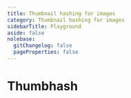```yaml
---
title: Thumbnail hashing for images
category: Thumbnail hashing for images
sidebarTitle: Playground
aside: false
nolebase:
  gitChangelog: false
  pageProperties: false
---
```


# Thumbhash

<br />

<ThumbhashPreview
  thumbhash-text="Select image to generate thumbhash"
  apply-thumbhash-text="Apply Thumbhash"
  click-to-upload-text="Click to upload image"
  copy-to-clipboard-text="Copy to clipboard"
  clear-input-thumbhash-text="Clear thumbhash"
  input-thumbhash-placeholder="Input Thumbhash base64..."
  preview-thumbhash-text="Input Thumbhash to preview"
/>
